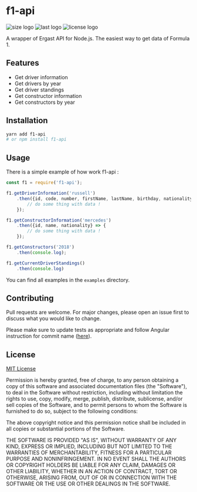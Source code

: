 # f1-api

![size logo](https://img.shields.io/github/languages/code-size/iverly/f1-api)
![last logo](https://img.shields.io/github/last-commit/iverly/f1-api)
![license logo](https://img.shields.io/github/license/iverly/f1-api)

A wrapper of Ergast API for Node.js. The easiest way to get data of Formula 1.

## Features

- Get driver information
- Get drivers by year
- Get driver standings
- Get constructor information
- Get constructors by year

## Installation

```bash
yarn add f1-api
# or npm install f1-api
```

## Usage

There is a simple example of how work f1-api :

```js
const f1 = require('f1-api');

f1.getDriverInformation('russell')
    .then({id, code, number, firstName, lastName, birthday, nationality} => {
        // do some thing with data !
    });

f1.getConstructorInformation('mercedes')
    .then({id, name, nationality} => {
        // do some thing with data !
    });

f1.getConstructors('2018')
    .then(console.log);

f1.getCurrentDriverStandings()
    .then(console.log)
```

You can find all examples in the `examples` directory.

## Contributing
Pull requests are welcome. For major changes, please open an issue first to discuss what you would like to change.

Please make sure to update tests as appropriate and follow Angular instruction for commit name ([here](https://github.com/angular/angular/blob/master/CONTRIBUTING.md)).

## License
[MIT License](https://choosealicense.com/licenses/mit/)

Permission is hereby granted, free of charge, to any person obtaining a copy
of this software and associated documentation files (the "Software"), to deal
in the Software without restriction, including without limitation the rights
to use, copy, modify, merge, publish, distribute, sublicense, and/or sell
copies of the Software, and to permit persons to whom the Software is
furnished to do so, subject to the following conditions:

The above copyright notice and this permission notice shall be included in all
copies or substantial portions of the Software.

THE SOFTWARE IS PROVIDED "AS IS", WITHOUT WARRANTY OF ANY KIND, EXPRESS OR
IMPLIED, INCLUDING BUT NOT LIMITED TO THE WARRANTIES OF MERCHANTABILITY,
FITNESS FOR A PARTICULAR PURPOSE AND NONINFRINGEMENT. IN NO EVENT SHALL THE
AUTHORS OR COPYRIGHT HOLDERS BE LIABLE FOR ANY CLAIM, DAMAGES OR OTHER
LIABILITY, WHETHER IN AN ACTION OF CONTRACT, TORT OR OTHERWISE, ARISING FROM,
OUT OF OR IN CONNECTION WITH THE SOFTWARE OR THE USE OR OTHER DEALINGS IN THE
SOFTWARE.